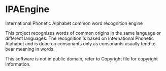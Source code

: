 # IPAEngine
International Phonetic Alphabet common word recognition engine

This project recognizes words of common origins in the same language or different languages. 
The recognition is based on International Phonetic Alphabet and is done on consonants only as consonants 
usually tend to bear meaning in words.

This software is not in public domain, refer to Copyright file for copyright information.

